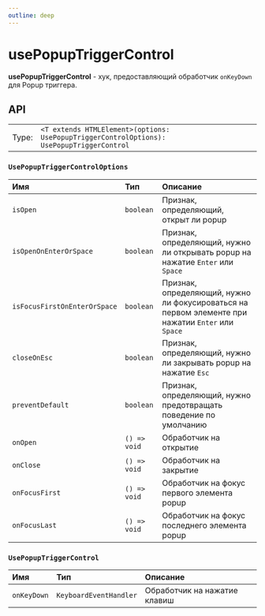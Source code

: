 ```yaml
---
outline: deep
---
```


# usePopupTriggerControl

**usePopupTriggerControl** - хук, предоставляющий обработчик `onKeyDown` для Popup триггера.

## API

|       |                                                                             |
| ----: |:----------------------------------------------------------------------------|
| Type: | `<T extends HTMLElement>(options: UsePopupTriggerControlOptions): UsePopupTriggerControl` |

### `UsePopupTriggerControlOptions`

| Имя               | Тип      | Описание    |
|:-------------------|:-----------|:-----------|
| `isOpen`  | `boolean`   | Признак, определяющий, открыт ли popup  | 
| `isOpenOnEnterOrSpace`  | `boolean`   | Признак, определяющий, нужно ли открывать popup на нажатие `Enter` или `Space`  | 
| `isFocusFirstOnEnterOrSpace`  | `boolean`   | Признак, определяющий, нужно ли фокусироваться на первом элементе при нажатии `Enter` или `Space`  | 
| `closeOnEsc`  | `boolean`   | Признак, определяющий, нужно ли закрывать popup на нажатие `Esc`  | 
| `preventDefault`  | `boolean`   | Признак, определяющий, нужно предотвращать поведение по умолчанию  | 
| `onOpen`  | `() => void`   | Обработчик на открытие  | 
| `onClose`  | `() => void`   | Обработчик на закрытие  | 
| `onFocusFirst`  | `() => void`   | Обработчик на фокус первого элемента popup  | 
| `onFocusLast`  | `() => void`   | Обработчик на фокус последнего элемента popup  | 

### `UsePopupTriggerControl`

| Имя               | Тип      | Описание    |
|:-------------------|:-----------|:-----------|
| `onKeyDown`  | `KeyboardEventHandler`   | Обработчик на нажатие клавиш  | 
